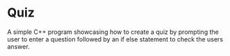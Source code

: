 # Quiz
A simple C++ program showcasing how to create a quiz by prompting the user to enter a question followed by an if else statement to check the users answer.
